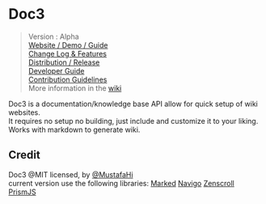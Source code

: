 
# Doc3

> Version : Alpha  
> [Website / Demo / Guide](https://MustafaHi.github.io/Doc3/)  
> [Change Log & Features](https://github.com/MustafaHi/Doc3/wiki/Change-log-&-Features)  
> [Distribution / Release](/Distribution)  
> [Developer Guide](https://github.com/MustafaHi/Doc3/wiki/Dev-Guide)  
> [Contribution Guidelines](https://github.com/MustafaHi/Doc3/wiki/Dev-Guide)  
> More information in the [wiki](https://github.com/MustafaHi/Doc3/wiki)  

Doc3 is a documentation/knowledge base API allow for quick setup of wiki websites.  
It requires no setup no building, just include and customize it to your liking.  
Works with markdown to generate wiki.


## Credit
Doc3 @MIT licensed, by [@MustafaHi](https://github.com/MustafaHi)  
current version use the following libraries: 
[Marked](https://github.com/markedjs/marked)
[Navigo](https://github.com/krasimir/navigo)
[Zenscroll](https://github.com/zengabor/zenscroll)
[PrismJS](https://github.com/PrismJS/prism)

